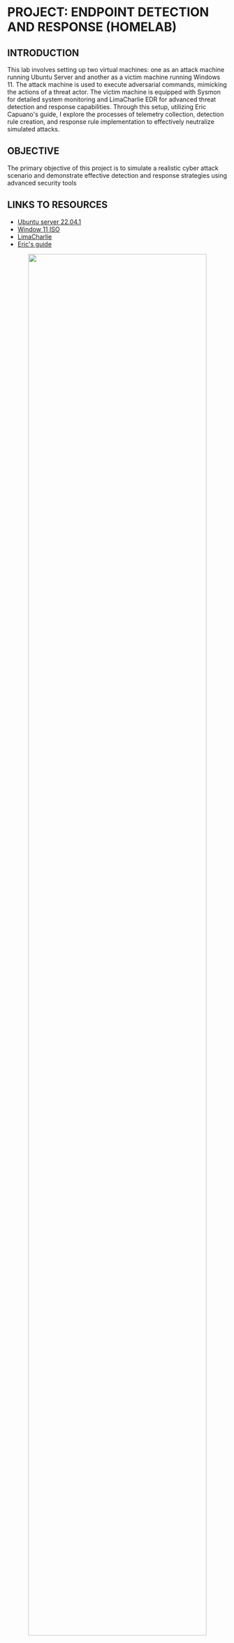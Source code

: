 # PROJECT: ENDPOINT DETECTION AND RESPONSE (HOMELAB)

## INTRODUCTION

This lab involves setting up two virtual machines: one as an attack machine running Ubuntu Server and another as a victim machine running Windows 11. The attack machine is used to execute adversarial commands, mimicking the actions of a threat actor. The victim machine is equipped with Sysmon for detailed system monitoring and LimaCharlie EDR for advanced threat detection and response capabilities. Through this setup, utilizing Eric Capuano's guide, I explore the processes of telemetry collection, detection rule creation, and response rule implementation to effectively neutralize simulated attacks.

## OBJECTIVE
The primary objective of this project is to simulate a realistic cyber attack scenario and demonstrate effective detection and response strategies using advanced security tools

## LINKS TO RESOURCES
- [Ubuntu server 22.04.1](https://releases.ubuntu.com/22.04.1/ubuntu-22.04.1-live-server-amd64.iso)
- [Window 11 ISO](https://www.microsoft.com/software-download/windows11)
- [LimaCharlie](https://app.limacharlie.io/orgs)
- [Eric's guide](https://blog.ecapuano.com/p/so-you-want-to-be-a-soc-analyst-intro?sd=pf)






<p align="center">
<img src="https://imgur.com/z0KFsXI.jpg" height="90%", width="90%">
</p>

<p align="center">
<img src="https://imgur.com/z0KFsXI.jpg" height="90%", width="90%">
</p>

<p align="center">
<img src="https://imgur.com/z0KFsXI.jpg" height="90%", width="90%">
</p>

